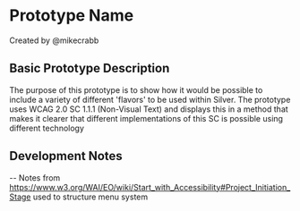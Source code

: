 # Prototype Name
Created by @mikecrabb

## Basic Prototype Description
The purpose of this prototype is to show how it would be possible to include a variety of different 'flavors' to be used within Silver. The prototype uses WCAG 2.0 SC 1.1.1 (Non-Visual Text) and displays this in a method that makes it clearer that different implementations of this SC is possible using different technology

## Development Notes
-- Notes from https://www.w3.org/WAI/EO/wiki/Start_with_Accessibility#Project_Initiation_Stage used to structure menu system
